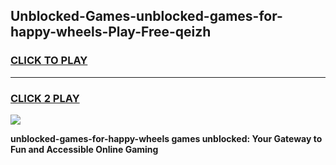 
## Unblocked-Games-unblocked-games-for-happy-wheels-Play-Free-qeizh
<h3>
<a href="https://premium76.site?title=unblocked-games-for-happy-wheels&ref=22A">CLICK TO PLAY</a></h3>
<hr>

<h3>
<a href="https://premium76.site?title=unblocked-games-for-happy-wheels&ref=22A">CLICK 2 PLAY</a>
  
</h3>

<a href="https://premium76.site?title=unblocked-games-for-happy-wheels&ref=22A"><img src="https://clearcache.store/games.png"></a>


**unblocked-games-for-happy-wheels games unblocked: Your Gateway to Fun and Accessible Online Gaming**

